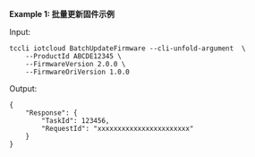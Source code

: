 **Example 1: 批量更新固件示例**



Input: 

```
tccli iotcloud BatchUpdateFirmware --cli-unfold-argument  \
    --ProductId ABCDE12345 \
    --FirmwareVersion 2.0.0 \
    --FirmwareOriVersion 1.0.0
```

Output: 
```
{
    "Response": {
        "TaskId": 123456,
        "RequestId": "xxxxxxxxxxxxxxxxxxxxxxx"
    }
}
```

